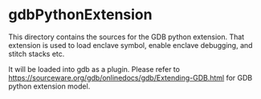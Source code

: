 gdbPythonExtension
====

This directory contains the sources for the GDB python extension. That 
extension is used to load enclave symbol, enable enclave debugging, and 
stitch stacks etc. 

It will be loaded into gdb as a plugin. Please refer to 
https://sourceware.org/gdb/onlinedocs/gdb/Extending-GDB.html for GDB 
python extension model.
